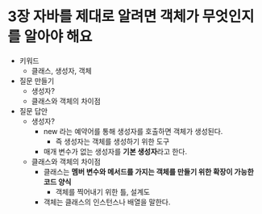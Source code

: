 # 3장 자바를 제대로 알려면 객체가 무엇인지를 알아야 해요

- 키워드
    - 클래스, 생성자, 객체
- 질문 만들기
    - 생성자?
    - 클래스와 객체의 차이점
- 질문 답안
    - 생성자?
        - new 라는 예약어를 통해 생성자를 호출하면 객체가 생성된다.
            - 즉 생성자는 객체를 생성하기 위한 도구
        - 매개 변수가 없는 생성자를 **기본 생성자**라고 한다.
    - 클래스와 객체의 차이점
        - 클래스는 **멤버 변수와 메서드를 가지는 객체를 만들기 위한 확장이 가능한 코드 양식**
            - 객체를 찍어내기 위한 틀, 설계도
        - 객체는 클래스의 인스턴스나 배열을 말한다.